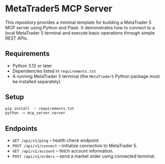# MetaTrader5 MCP Server

This repository provides a minimal template for building a MetaTrader 5 MCP server using Python and Flask. It demonstrates how to connect to a local MetaTrader 5 terminal and execute basic operations through simple REST APIs.

## Requirements

- Python 3.12 or later
- Dependencies listed in `requirements.txt`
- A running MetaTrader 5 terminal (the `MetaTrader5` Python package must be installed separately)

## Setup

```bash
pip install -r requirements.txt
python -m mcp_server.server
```

## Endpoints

- `GET /api/v1/ping` – health check endpoint.
- `POST /api/v1/connect` – initialize connection to MetaTrader 5.
- `GET /api/v1/account` – fetch account information.
- `POST /api/v1/orders` – send a market order using connected terminal.
